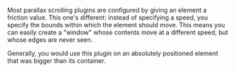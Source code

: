 Most parallax scrolling plugins are configured by giving an element a friction
value. This one's different: instead of specifying a speed, you specify the
bounds within which the element should move. This means you can easily create
a "window" whose contents move at a different speed, but whose edges are never
seen.

Generally, you would use this plugin on an absolutely positioned element that
was bigger than its container.
